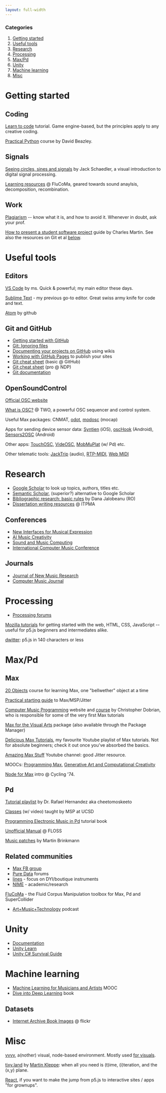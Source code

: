 ```yaml
---
layout: full-width
---
```

### Categories<!-- omit in toc -->
1. [Getting started](#getting-started)
2. [Useful tools](#useful-tools)
3. [Research](#research)
4. [Processing](#processing)
5. [Max/Pd](#maxpd)
6. [Unity](#unity)
7. [Machine learning](#machine-learning)
8. [Misc](#misc)
   
# Getting started

## Coding

[Learn to code](https://www.gdquest.com/tutorial/getting-started/learn-to/code/) tutorial. Game engine-based, but the principles apply to any creative coding.

[Practical Python](https://github.com/dabeaz-course/practical-python) course by David Beazley.

## Signals

[Seeing circles, sines and signals](https://jackschaedler.github.io/circles-sines-signals/) by Jack Schaedler, a visual introduction to digital signal processing.

[Learning resources](https://learn.flucoma.org/) @ FluCoMa, geared towards sound anaylsis, decomposition, recombination.

## Work

[Plagiarism](https://www.anu.edu.au/students/academic-skills/academic-integrity/plagiarism) -- know what it is, and how to avoid it. Whenever in doubt, ask your prof.

[How to present a student software project](https://charlesmartin.com.au/blog/2020/08/09/student-project-repository) guide by Charles Martin. See also the resources on Git et al [below](#useful-tools).

# Useful tools

## Editors

[VS Code](https://code.visualstudio.com/) by ms. Quick & powerful; my main editor these days.

[Sublime Text](https://www.sublimetext.com/) - my previous go-to editor. Great swiss army knife for code and text.

[Atom](https://atom.io/) by github

## Git and GitHub

- [Getting started with GitHub](https://docs.github.com/en/github/getting-started-with-github)
- [Git: Ignoring files](https://docs.github.com/en/github/using-git/ignoring-files)
- [Documenting your projects on GitHub](https://guides.github.com/features/wikis/) using wikis
- [Working with GitHub Pages](https://docs.github.com/en/github/working-with-github-pages) to publish your sites
- [Git cheat sheet](https://training.github.com/downloads/github-git-cheat-sheet/) (basic @ GitHub)
- [Git cheat sheet](https://ndpsoftware.com/git-cheatsheet.html) (pro @ NDP)
- [Git documentation](https://git-scm.com/doc)

## OpenSoundControl

[Official OSC website](http://opensoundcontrol.org/)

[What is OSC?](https://thewizardofosc.com/more-on-osc/) @ TWO, a powerful OSC sequencer and control system.

Useful Max packages: CNMAT, [odot](https://github.com/CNMAT/CNMAT-odot), [modosc](https://github.com/motiondescriptors/modosc) (mocap)

Apps for sending device sensor data: [Syntien](https://apps.apple.com/us/app/syntien/id1203153534) (iOS), [oscHook](https://play.google.com/store/apps/details?id=com.hollyhook.oscHook&hl=en) (Android), [Sensors2OSC](https://f-droid.org/en/packages/org.sensors2.osc/) (Android)

Other apps: [TouchOSC](https://hexler.net/software/touchosc), [VideOSC](https://play.google.com/store/apps/details?id=net.videosc), [MobMuPlat](https://play.google.com/store/apps/details?id=com.iglesiaintermedia.mobmuplat) (w/ Pd) etc.

Other telematic tools: [JackTrip](https://ccrma.stanford.edu/software/jacktrip/) (audio), [RTP-MIDI](https://en.wikipedia.org/wiki/RTP-MIDI), [Web MIDI](https://www.midi.org/17-the-mma/99-web-midi)

# Research

- [Google Scholar](http://scholar.google.com) to look up topics, authors, titles etc.
- [Semantic Scholar](https://www.semanticscholar.org/), (superior?) alternative to Google Scholar
- [Bibliographic research: basic rules](http://blogs.ub-filosofie.ro/jalobeanu-graduate/?p=37) by Dana Jalobeanu (RO)
- [Dissertation writing resources](https://www.notion.so/Dissertation-Writing-039082ced5e848aba4a410a952d7f933) @ ITPMA

## Conferences

- [New Interfaces for Musical Expression](//www.nime.org/archives/)
- [AI Music Creativity](//aimusiccreativity.org/)
- [Sound and Music Computing](//zenodo.org/communities/smc) 
- [International Computer Music Conference](//quod.lib.umich.edu/i/icmc/)

## Journals

- [Journal of New Music Research](//www.tandfonline.com/loi/nnmr20)
- [Computer Music Journal](//www.mitpressjournals.org/cmj)

# Processing

- [Processing forums](//discourse.processing.org/)

[Mozilla tutorials](https://developer.mozilla.org/en-US/docs/Web/Tutorials) for getting started with the web, HTML, CSS, JavaScript -- useful for p5.js beginners and intermediates alike.

[dwitter](https://www.dwitter.net/): p5.js in 140 characters or less

# Max/Pd

## Max

[20 Objects](http://www.darwingrosse.com/20Objects/) course for learning Max, one "bellwether" object at a time

[Practical starting guide](https://drive.google.com/file/d/0B97y8ubkbDHwVVZKaFFTMjMxb0E/view) to Max/MSP/Jitter

[Computer Music Programming](https://dobrian.github.io/cmp/index.html) website and [course](https://music.arts.uci.edu/dobrian/w18/music215A/examples/) by Christopher Dobrian, who is responsible for some of the very first Max tutorials

[Max for the Visual Arts](https://github.com/imi/Max-for-the-Visual-Arts) package (also available through the Package Manager)

[Delicious Max Tutorials](https://www.youtube.com/playlist?list=PLD45EDA6F67827497), my favourite Youtube playlist of Max tutorials. Not for absolute beginners; check it out once you've absorbed the basics.

[Amazing Max Stuff](https://www.youtube.com/channel/UCvDUaH2fbXP_Yc5Lc9UXfqA) Youtube channel: good Jitter resource.

MOOCs: [Programming Max](https://www.kadenze.com/courses/programming-max-structuring-interactive-software-for-digital-arts-i), [Generative Art and Computational Creativity](https://www.kadenze.com/programs/generative-art-and-computational-creativity)

[Node for Max](https://cycling74.com/articles/node-for-max-intro-%E2%80%93-let%E2%80%99s-get-started) intro @ Cycling '74.

## Pd

[Tutorial playlist](https://www.youtube.com/playlist?list=PL12DC9A161D8DC5DC) by Dr. Rafael Hernandez aka cheetomoskeeto

[Classes](http://msp.ucsd.edu/syllabi/index.htm) (w/ video) taught by MSP at UCSD

[Programming Electronic Music in Pd](http://pd-tutorial.com/english/) tutorial book

[Unofficial Manual](https://archive.flossmanuals.net/pure-data/) @ FLOSS

[Music patches](http://www.martin-brinkmann.de/pd-patches.html) by Martin Brinkmann

## Related communities

- [Max FB group](https://www.facebook.com/groups/maxmspjitter/)
- [Pure Data](https://forum.pdpatchrepo.info/) forums
- [lines](https://llllllll.co/) - focus on DYI/boutique instruments
- [NIME](https://forum.nime.org/) - academic/research

[FluCoMa](https://discourse.flucoma.org/) - the Fluid Corpus Manipulation toolbox for Max, Pd and SuperCollider

- [Art+Music+Technology](http://artmusictech.libsyn.com/) podcast


# Unity
- [Documentation](https://docs.unity3d.com/)
- [Unity Learn](https://learn.unity.com/)
- [Unity C# Survival Guide](https://learn.unity.com/course/unity-c-survival-guide)

# Machine learning


- [Machine Learning for Musicians and Artists](https://www.kadenze.com/courses/machine-learning-for-musicians-and-artists-iv) MOOC
- [Dive into Deep Learning](https://d2l.ai/) book

## Datasets

- [Internet Archive Book Images](https://www.flickr.com/photos/internetarchivebookimages) @ flickr

# Misc 

[vvvv](https://vvvv.org/), a(nother) visual, node-based environment. Mostly used [for visuals](https://vvvv.org/propaganda).

[tixy.land](https://tixy.land/) by [Martin Kleppe](https://twitter.com/aemkei/status/1323399877611708416): when all you need is (t)ime, (i)teration, and the (x,y) plane.

[React](https://reactjs.org/), if you want to make the jump from p5.js to interactive sites / apps "for grownups".
